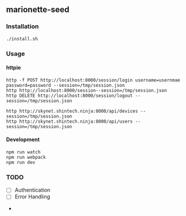 ## marionette-seed

### Installation

    ./install.sh
    
### Usage
#### httpie

    http -f POST http://localhost:8000/session/login username=usernmae password=password --session=/tmp/session.json
    http http://localhost:8000/session--session=/tmp/session.json
    http DELETE http://localhost:8000/session/logout --session=/tmp/session.json
    
    http http://skynet.shintech.ninja:8000/api/devices --session=/tmp/session.json
    http http://skynet.shintech.ninja:8000/api/users --session=/tmp/session.json

#### Development
    
    npm run watch
    npm run webpack
    npm run dev
    
### TODO

- [ ] Authentication
- [ ] Error Handling
- 